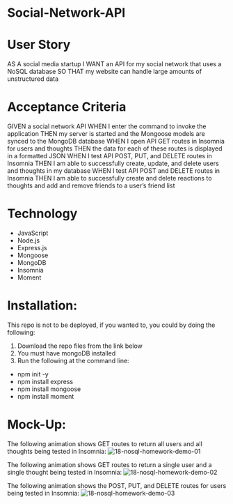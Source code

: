 # Social-Network-API

# User Story
AS A social media startup
I WANT an API for my social network that uses a NoSQL database
SO THAT my website can handle large amounts of unstructured data

# Acceptance Criteria
GIVEN a social network API
WHEN I enter the command to invoke the application
THEN my server is started and the Mongoose models are synced to the MongoDB database
WHEN I open API GET routes in Insomnia for users and thoughts
THEN the data for each of these routes is displayed in a formatted JSON
WHEN I test API POST, PUT, and DELETE routes in Insomnia
THEN I am able to successfully create, update, and delete users and thoughts in my database
WHEN I test API POST and DELETE routes in Insomnia
THEN I am able to successfully create and delete reactions to thoughts and add and remove friends to a user’s friend list

# Technology
* JavaScript
* Node.js
* Express.js
* Mongoose
* MongoDB
* Insomnia
* Moment

# Installation:
This repo is not to be deployed, if you wanted to, you could by doing the following:

1. Download the repo files from the link below
2. You must have mongoDB installed
3. Run the following at the command line:

- npm init -y
- npm install express
- npm install mongoose
- npm install moment

# Mock-Up:
The following animation shows GET routes to return all users and all thoughts being tested in Insomnia:
![18-nosql-homework-demo-01](https://user-images.githubusercontent.com/86209350/176320349-06972180-0395-486e-be8b-a2d1b295b703.gif)

The following animation shows GET routes to return a single user and a single thought being tested in Insomnia:
![18-nosql-homework-demo-02](https://user-images.githubusercontent.com/86209350/176320431-76522bd5-d049-4afa-a72e-6c0764fe3b98.gif)

The following animation shows the POST, PUT, and DELETE routes for users being tested in Insomnia:
![18-nosql-homework-demo-03](https://user-images.githubusercontent.com/86209350/176320470-eafafd72-8de8-4dc3-bb4c-191178fdae4e.gif)




